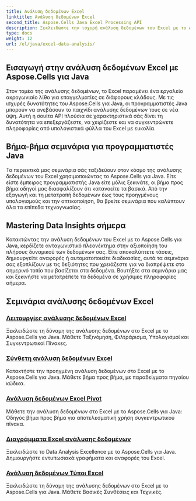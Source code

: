 ```yaml
---
title: Ανάλυση δεδομένων Excel
linktitle: Ανάλυση δεδομένων Excel
second_title: Aspose.Cells Java Excel Processing API
description: Ξεκλειδώστε την ισχυρή ανάλυση δεδομένων του Excel με το Aspose.Cells για Java. Εξερευνήστε βήμα προς βήμα οδηγούς για προγραμματιστές Java. Κύρια insight δεδομένων σήμερα.
type: docs
weight: 12
url: /el/java/excel-data-analysis/
---
```


## Εισαγωγή στην ανάλυση δεδομένων Excel με Aspose.Cells για Java

Στον τομέα της ανάλυσης δεδομένων, το Excel παραμένει ένα εργαλείο ακρογωνιαίο λίθο για επαγγελματίες σε διάφορους κλάδους. Με τις ισχυρές δυνατότητες του Aspose.Cells για Java, οι προγραμματιστές Java μπορούν να ανεβάσουν το παιχνίδι ανάλυσης δεδομένων τους σε νέα ύψη. Αυτή η σουίτα API πλούσια σε χαρακτηριστικά σάς δίνει τη δυνατότητα να επεξεργάζεστε, να χειρίζεστε και να συγκεντρώνετε πληροφορίες από υπολογιστικά φύλλα του Excel με ευκολία.

## Βήμα-βήμα σεμινάρια για προγραμματιστές Java

Τα περιεκτικά μας σεμινάρια σάς ταξιδεύουν στον κόσμο της ανάλυσης δεδομένων του Excel χρησιμοποιώντας το Aspose.Cells για Java. Είτε είστε έμπειρος προγραμματιστής Java είτε μόλις ξεκινάτε, οι βήμα προς βήμα οδηγοί μας διασφαλίζουν ότι κατανοείτε τα βασικά. Από την εξαγωγή και τη μετατροπή δεδομένων έως τους προηγμένους υπολογισμούς και την οπτικοποίηση, θα βρείτε σεμινάρια που καλύπτουν όλα τα επίπεδα τεχνογνωσίας.

## Mastering Data Insights σήμερα

Κατακτώντας την ανάλυση δεδομένων του Excel με το Aspose.Cells για Java, κερδίζετε ανταγωνιστικό πλεονέκτημα στην αξιοποίηση του πλήρους δυναμικού των δεδομένων σας. Είτε αποκαλύπτετε τάσεις, δημιουργείτε αναφορές ή αυτοματοποιείτε διαδικασίες, αυτά τα σεμινάρια σας εξοπλίζουν με τις δεξιότητες που χρειάζεστε για να διαπρέψετε στο σημερινό τοπίο που βασίζεται στα δεδομένα. Βουτήξτε στα σεμινάρια μας και ξεκινήστε να μετατρέπετε τα δεδομένα σε χρήσιμες πληροφορίες σήμερα.

## Σεμινάρια ανάλυσης δεδομένων Excel
### [Λειτουργίες ανάλυσης δεδομένων Excel](./data-analysis-functions-excel/)
Ξεκλειδώστε τη δύναμη της ανάλυσης δεδομένων στο Excel με το Aspose.Cells για Java. Μάθετε Ταξινόμηση, Φιλτράρισμα, Υπολογισμοί και Συγκεντρωτικοί Πίνακες.
### [Σύνθετη ανάλυση δεδομένων Excel](./advanced-data-analysis-excel/)
Κατακτήστε την προηγμένη ανάλυση δεδομένων στο Excel με το Aspose.Cells για Java. Μάθετε βήμα προς βήμα, με παραδείγματα πηγαίου κώδικα.
### [Ανάλυση δεδομένων Excel Pivot](./data-analysis-excel-pivot/)
Μάθετε την ανάλυση δεδομένων στο Excel με το Aspose.Cells για Java: Οδηγός βήμα προς βήμα για αποτελεσματική χρήση συγκεντρωτικού πίνακα.
### [Διαγράμματα Excel ανάλυσης δεδομένων](./data-analysis-excel-charts/)
Ξεκλειδώστε το Data Analysis Excellence με το Aspose.Cells για Java. Δημιουργήστε εντυπωσιακά γραφήματα και αναφορές του Excel.
### [Ανάλυση δεδομένων Τύποι Excel](./data-analysis-excel-formulas/)
Ξεκλειδώστε τη δύναμη της ανάλυσης δεδομένων στο Excel με το Aspose.Cells για Java. Μάθετε Βασικές Συνθέσεις και Τεχνικές.